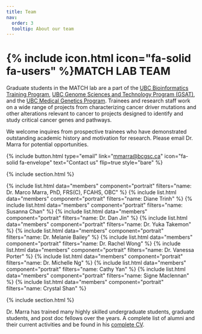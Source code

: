 ```yaml
---
title: Team
nav:
  order: 3
  tooltip: About our team
---
```


# {% include icon.html icon="fa-solid fa-users" %}MATCH LAB TEAM

Graduate students in the MATCH lab are a part of the [UBC Bioinformatics Training Program](https://www.grad.ubc.ca/prospective-students/graduate-degree-programs/phd-bioinformatics), [UBC Genome Sciences and Technology Program (GSAT)](https://www.grad.ubc.ca/prospective-students/graduate-degree-programs/phd-genome-science-technology), and the [UBC Medical Genetics Program](https://www.grad.ubc.ca/prospective-students/graduate-degree-programs/phd-medical-genetics). Trainees and research staff work on a wide range of projects from characterizing cancer driver mutations and other alterations relevant to cancer to projects designed to identify and study critical cancer genes and pathways.

We welcome inquires from prospective trainees who have demonstrated outstanding academic history and motivation for research. Please email Dr. Marra for potential opportunities.

{%
  include button.html
  type="email"
  link="mmarra@bcgsc.ca"
  icon="fa-solid fa-envelope"
  text="Contact us"
  flip=true
  style="bare"
%}

{% include section.html %}

{% include list.html data="members" component="portrait" filters="name: Dr. Marco Marra, PhD, FRS(C), FCAHS, OBC" %}
{% include list.html data="members" component="portrait" filters="name: Diane Trinh" %}
{% include list.html data="members" component="portrait" filters="name: Susanna Chan" %}
{% include list.html data="members" component="portrait" filters="name: Dr. Dan Jin" %}
{% include list.html data="members" component="portrait" filters="name: Dr. Yuka Takemon" %}
{% include list.html data="members" component="portrait" filters="name: Dr. Melanie Bailey" %}
{% include list.html data="members" component="portrait" filters="name: Dr. Rachel Wong" %}
{% include list.html data="members" component="portrait" filters="name: Dr. Vanessa Porter" %}
{% include list.html data="members" component="portrait" filters="name: Dr. Michelle Ng" %}
{% include list.html data="members" component="portrait" filters="name: Cathy Yan" %}
{% include list.html data="members" component="portrait" filters="name: Signe Maclennan" %}
{% include list.html data="members" component="portrait" filters="name: Crystal Shan" %}

{% include section.html %}

Dr. Marra has trained many highly skilled undergraduate students, graduate students, and post doc fellows over the years. A complete list of alumni and their current activities and be found in his [complete CV](documents/Marra_CV.pdf).
